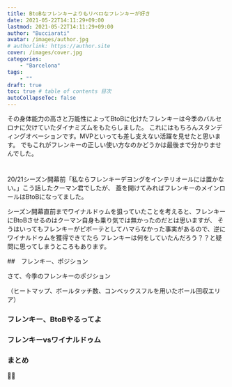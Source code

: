 ```yaml
---
title: BtoBなフレンキーよりもリベロなフレンキーが好き
date: 2021-05-22T14:11:29+09:00
lastmod: 2021-05-22T14:11:29+09:00
author: "Bucciarati"
avatar: /images/author.jpg
# authorlink: https://author.site
cover: /images/cover.jpg
categories:
    - "Barcelona"
tags: 
    - ""
draft: true
toc: true # table of contents 目次
autoCollapseToc: false
---
```



その身体能力の高さと万能性によってBtoBに化けたフレンキーは今季のバルセロナに欠けていたダイナミズムをもたらしました。
これにはもちろんスタンディングオベーションです。MVPといっても差し支えない活躍を見せたと思います。
でもこれがフレンキーの正しい使い方なのかどうかは最後まで分かりませんでした。



# 

20/21シーズン開幕前「私ならフレンキーデヨングをインテリオールには置かない。」こう話したクーマン君でしたが、
蓋を開けてみればフレンキーのメインロールはBtoBになってました。

シーズン開幕直前までワイナルドゥムを狙っていたことを考えると、フレンキーにBtoBさせるのはクーマン自身も乗り気では無かったのだとは思いますが、
そうはいってもフレンキーがピポーテとしてハマらなかった事実があるので、逆にワイナルドゥムを獲得できてたら
フレンキーは何をしていたんだろう？？と疑問に思ってしまうところもあります。

##　フレンキー、ポジション

さて、今季のフレンキーのポジション



（ヒートマップ、ボールタッチ数、コンベックスフルを用いたボール回収エリア）

### フレンキー、BtoBやるってよ



### フレンキーvsワイナルドゥム

### まとめ




